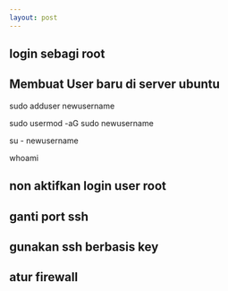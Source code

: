 ```yaml
---
layout: post
---
```


## login sebagi root

## Membuat User baru di server ubuntu
 
sudo adduser newusername

sudo usermod -aG sudo newusername

su - newusername

whoami

## non aktifkan login user root

## ganti port ssh

## gunakan ssh berbasis key

## atur firewall



